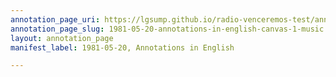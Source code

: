 ```yaml
---
annotation_page_uri: https://lgsump.github.io/radio-venceremos-test/annotations/1981-05-20-annotations-in-english-canvas-1-music.json
annotation_page_slug: 1981-05-20-annotations-in-english-canvas-1-music
layout: annotation_page
manifest_label: 1981-05-20, Annotations in English

---
```

